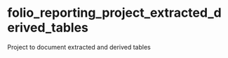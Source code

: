 # folio_reporting_project_extracted_derived_tables
Project to document extracted and derived tables
